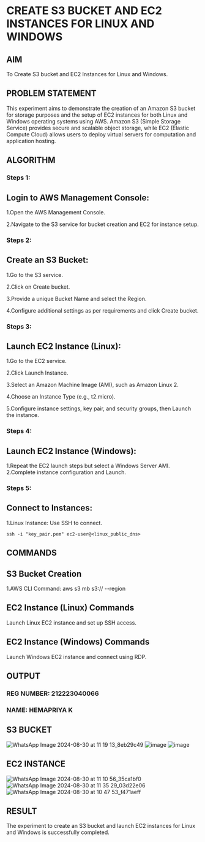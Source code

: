 # CREATE S3 BUCKET AND EC2 INSTANCES FOR LINUX AND WINDOWS

## AIM
To Create S3 bucket and EC2 Instances for Linux and Windows.
    
## PROBLEM STATEMENT
This experiment aims to demonstrate the creation of an Amazon S3 bucket for storage purposes and the setup of EC2 instances for both Linux and Windows operating systems using AWS. Amazon S3 (Simple Storage Service) provides secure and scalable object storage, while EC2 (Elastic Compute Cloud) allows users to deploy virtual servers for computation and application hosting.

## ALGORITHM
### Steps 1:
## Login to AWS Management Console:

   1.Open the AWS Management Console.
   
   2.Navigate to the S3 service for bucket creation and EC2 for instance setup.

### Steps 2:
## Create an S3 Bucket:

   1.Go to the S3 service.
   
   2.Click on Create bucket.
   
   3.Provide a unique Bucket Name and select the Region.
   
   4.Configure additional settings as per requirements and click Create bucket.
 
### Steps 3:
## Launch EC2 Instance (Linux):
   1.Go to the EC2 service.
   
   2.Click Launch Instance.
   
   3.Select an Amazon Machine Image (AMI), such as Amazon Linux 2.
   
   4.Choose an Instance Type (e.g., t2.micro).
   
   5.Configure instance settings, key pair, and security groups, then Launch the instance.

### Steps 4:
## Launch EC2 Instance (Windows):

   1.Repeat the EC2 launch steps but select a Windows Server AMI.
   2.Complete instance configuration and Launch.

### Steps 5:
## Connect to Instances:

   1.Linux Instance: Use SSH to connect.
```
ssh -i "key_pair.pem" ec2-user@<linux_public_dns>
```

## COMMANDS

## S3 Bucket Creation
1.AWS CLI Command:
aws s3 mb s3:// --region

## EC2 Instance (Linux) Commands
Launch Linux EC2 instance and set up SSH access.

## EC2 Instance (Windows) Commands
Launch Windows EC2 instance and connect using RDP.


## OUTPUT

### REG NUMBER: 212223040066
### NAME: HEMAPRIYA K

## S3 BUCKET
![WhatsApp Image 2024-08-30 at 11 19 13_8eb29c49](https://github.com/user-attachments/assets/b02f48c5-0980-4c1f-a283-c116826bf5f1)
![image](https://github.com/user-attachments/assets/264794c8-04b2-4138-9f6e-fe23f1f7155b)
![image](https://github.com/user-attachments/assets/4e9fe183-a9b9-468c-a27b-674108c11846)

## EC2 INSTANCE
![WhatsApp Image 2024-08-30 at 11 10 56_35ca1bf0](https://github.com/user-attachments/assets/d357d7fc-3942-4b0a-beec-55793916f6f1)
![WhatsApp Image 2024-08-30 at 11 35 29_03d22e06](https://github.com/user-attachments/assets/d5d637d7-b162-4868-8d1e-24ec1668a4f6)
![WhatsApp Image 2024-08-30 at 10 47 53_f471aeff](https://github.com/user-attachments/assets/7ab98610-83b6-4904-9c8c-695b430fc59f)


 

## RESULT

The experiment to create an S3 bucket and launch EC2 instances for Linux and Windows is successfully completed.


 

  


